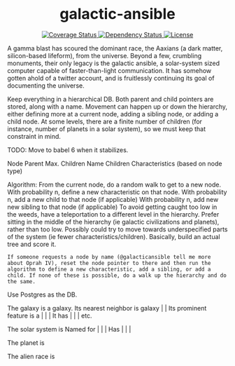 <big><h1 align="center">galactic-ansible</h1></big>

<p align="center">
  <a href="https://coveralls.io/r/jacob-meacham/galactic-ansible">
    <img src="https://img.shields.io/coveralls/jacob-meacham/galactic-ansible.svg?style=flat-square"
         alt="Coverage Status">
  </a>

  <a href="https://david-dm.org/jacob-meacham/galactic-ansible.svg">
    <img src="https://david-dm.org/jacob-meacham/galactic-ansible.svg?style=flat-square"
         alt="Dependency Status">
  </a>

  <a href="https://github.com/jacob-meacham/galactic-ansible/blob/master/LICENSE">
    <img src="https://img.shields.io/npm/l/galactic-ansible.svg?style=flat-square"
         alt="License">
  </a>
</p>

A gamma blast has scoured the dominant race, the Aaxians (a dark matter, silicon-based lifeform), from the universe. Beyond a few, crumbling monuments, their only legacy is the galactic ansible, a solar-system sized computer capable of faster-than-light communication. It has somehow gotten ahold of a twitter account, and is fruitlessly continuing its goal of documenting the universe.

Keep everything in a hierarchical DB. Both parent and child pointers are stored, along with a name. Movement can happen up or down the hierarchy, either defining more at a current node, adding a sibling node, or adding a child node. At some levels, there are a finite number of children (for instance, number of planets in a solar system), so we must keep that constraint in mind.

TODO:
Move to babel 6 when it stabilizes.

Node
	Parent
	Max. Children
	Name
	Children
	Characteristics (based on node type)

Algorithm:
	From the current node, do a random walk to get to a new node.
	With probability n, define a new characteristic on that node.
	With probability n, add a new child to that node (if applicable)
	With probability n, add new new sibling to that node (if applicable)
	To avoid getting caught too low in the weeds, have a teleportation to a different level in the hierarchy. Prefer sitting in the middle of the hierarchy (ie galactic civilizations and planets), rather than too low. Possibly could try to move towards underspecified parts of the system (ie fewer characteristics/children). Basically, build an actual tree and score it.

	If someone requests a node by name (@galacticansible tell me more about Oprah IV), reset the node pointer to there and then run the algorithm to define a new characteristic, add a sibling, or add a child. If none of these is possible, do a walk up the hierarchy and do the same.

Use Postgres as the DB.

The <name> galaxy is a <type> galaxy.
	Its nearest neighbor is <name> galaxy | <black-hole> | <dark-matter-reactor>
	Its prominent feature is a <black-hole> | <dyson-sphere> | <intelligent-life-form> | <historic-event>
	It has <x stars> | <x planets> | <x fast-food-restaurants> | etc.

The <name> solar system is
	Named for <historical-event> | <alien-race> | <famous-alien> | <sector>
	Has <x planets> | <x planetoids> | <x asteroids> | <interesting-characteristic>

The <name> planet is

The <name> alien race is

<planet>
	<name>
	<atmosphere>
	<geography>
	<age>
	<life?>
	<monuments>
	<extinctions>

<atmosphere>
	<none>
	<ammonia>
	<oxygen>
	<mercury>
	<hydrogen>
	<dark-matter>

<geography>
	<ocean>
		<of some liquid (use atmosphere)>
	<desert>
	<volcanic>
	<rocky>
	<gaseous>
	<ice>
	<forest>
	<grasslands>
	<lush>
	<nuclear wasteland>
	<scoured-by-sun>

<monument>
	<description>
	<date>
	<who-or-what>

<historical-event>
	<war>
	<cataclysm>
	<raising>
	<spiriting-away>
	<funny-thing>
	<famous-invention>
	<birth of famous person>
	<birth of star>
	<death of star>
	<birth of planet>

<famous-invention>
	<name>
	<inventor>
	<first-use>
	<use>

<date>
	<number>
	<two-letter-abbreviation>
	<historic-event corresponding>

<spiriting-away>
	<name-of-universe>
	<date>

<alien-race>
	<length-of-existence>
	<extinct?>
	<lifespan>
	<composition>
	<intelligence>
	<spread>
	<type>
		<peaceful>
		<war-mongering>
		<asexual>
		<n-body-sexual>
		<n-morphic>
	<sports/games>
		<name>
		<number of players>
		<number of roles>
		<length of game>
		<deadliness>
		<number-of-players>
		<required-attributes>
			<chance>
			<skill>
			<strength>
			<intelligence>
		<number-per-season>
		<length-of-season>
		<finals>
		<best-player>
	<characteristics>
		<ways-of-sensing>
		<ways-of-communication>
		<ways-of-moving>
		<ways-of-gathering-energy>
			<directly-from-sun>
			<via-nuclear-energy>
			<collected-from-stars-or-planets>
	<famous-people>
	<historical-events>
